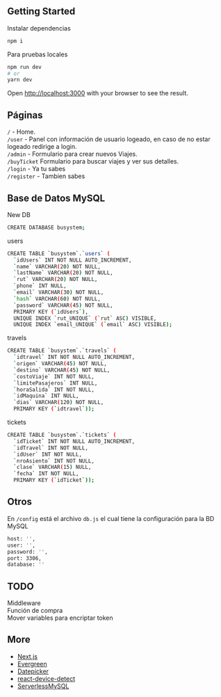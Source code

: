 ## Getting Started

Instalar dependencias

```bash
npm i
```

Para pruebas locales

```bash
npm run dev
# or
yarn dev
```

Open [http://localhost:3000](http://localhost:3000) with your browser to see the result.

## Páginas

`/` - Home. \
`/user` - Panel con información de usuario logeado, en caso de no estar logeado redirige a login.\
`/admin` - Formulario para crear nuevos Viajes.\
`/buyTicket` Formulario para buscar viajes y ver sus detalles.\
`/login` - Ya tu sabes\
`/register` - Tambien sabes

## Base de Datos MySQL

New DB

```bash
CREATE DATABASE busystem;
```

users

```bash
CREATE TABLE `busystem`.`users` (
  `idUsers` INT NOT NULL AUTO_INCREMENT,
  `name` VARCHAR(20) NOT NULL,
  `lastName` VARCHAR(20) NOT NULL,
  `rut` VARCHAR(20) NOT NULL,
  `phone` INT NULL,
  `email` VARCHAR(30) NOT NULL,
  `hash` VARCHAR(60) NOT NULL,
  `password` VARCHAR(45) NOT NULL,
  PRIMARY KEY (`idUsers`),
  UNIQUE INDEX `rut_UNIQUE` (`rut` ASC) VISIBLE,
  UNIQUE INDEX `email_UNIQUE` (`email` ASC) VISIBLE);
```

travels

```bash
CREATE TABLE `busystem`.`travels` (
  `idtravel` INT NOT NULL AUTO_INCREMENT,
  `origen` VARCHAR(45) NOT NULL,
  `destino` VARCHAR(45) NOT NULL,
  `costoViaje` INT NOT NULL,
  `limitePasajeros` INT NULL,
  `horaSalida` INT NOT NULL,
  `idMaquina` INT NULL,
  `dias` VARCHAR(120) NOT NULL,
  PRIMARY KEY (`idtravel`));
```

tickets

```bash
CREATE TABLE `busystem`.`tickets` (
  `idTicket` INT NOT NULL AUTO_INCREMENT,
  `idTravel` INT NOT NULL,
  `idUser` INT NOT NULL,
  `nroAsiento` INT NOT NULL,
  `clase` VARCHAR(15) NULL,
  `fecha` INT NOT NULL,
  PRIMARY KEY (`idTicket`));
```

## Otros

En `/config` está el archivo `db.js` el cual tiene la configuración para la BD MySQL

```bash
host: '',
user: '',
password: '',
port: 3306,
database: ''
```

## TODO

Middleware \
Función de compra \
Mover variables para encriptar token

## More

- [Next.js](https://nextjs.org/docs)
- [Evergreen](https://evergreen.segment.com)
- [Datepicker](https://reactdatepicker.com)
- [react-device-detect](https://github.com/duskload/react-device-detect)
- [ServerlessMySQL](https://github.com/jeremydaly/serverless-mysql)
